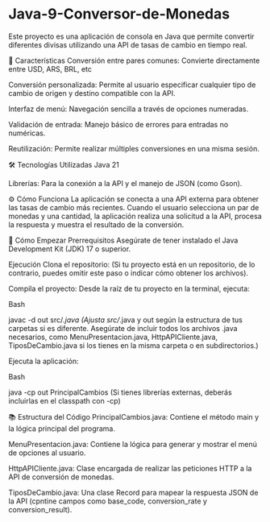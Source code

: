 # Java-9-Conversor-de-Monedas

Este proyecto es una aplicación de consola en Java que permite convertir diferentes divisas utilizando una API de tasas de cambio en tiempo real.

🚀 Características
Conversión entre pares comunes: Convierte directamente entre USD, ARS, BRL, etc

Conversión personalizada: Permite al usuario especificar cualquier tipo de cambio de origen y destino compatible con la API.

Interfaz de menú: Navegación sencilla a través de opciones numeradas.

Validación de entrada: Manejo básico de errores para entradas no numéricas.

Reutilización: Permite realizar múltiples conversiones en una misma sesión.

🛠️ Tecnologías Utilizadas
Java 21

Librerías: Para la conexión a la API y el manejo de JSON (como Gson).

⚙️ Cómo Funciona
La aplicación se conecta a una API externa para obtener las tasas de cambio más recientes. Cuando el usuario selecciona un par de monedas y una cantidad, la aplicación realiza una solicitud a la API, procesa la respuesta y muestra el resultado de la conversión.

🏁 Cómo Empezar
Prerrequisitos
Asegúrate de tener instalado el Java Development Kit (JDK) 17 o superior.

Ejecución
Clona el repositorio: (Si tu proyecto está en un repositorio, de lo contrario, puedes omitir este paso o indicar cómo obtener los archivos).

Compila el proyecto: Desde la raíz de tu proyecto en la terminal, ejecuta:

Bash

javac -d out src/*.java
(Ajusta src/*.java y out según la estructura de tus carpetas si es diferente. Asegúrate de incluir todos los archivos .java necesarios, como MenuPresentacion.java, HttpAPICliente.java, TiposDeCambio.java si los tienes en la misma carpeta o en subdirectorios.)

Ejecuta la aplicación:

Bash

java -cp out PrincipalCambios
(Si tienes librerías externas, deberás incluirlas en el classpath con -cp)

📚 Estructura del Código
PrincipalCambios.java: Contiene el método main y la lógica principal del programa.

MenuPresentacion.java: Contiene la lógica para generar y mostrar el menú de opciones al usuario.

HttpAPICliente.java: Clase encargada de realizar las peticiones HTTP a la API de conversión de monedas.

TiposDeCambio.java: Una clase Record para mapear la respuesta JSON de la API (cpntine campos como base_code, conversion_rate y conversion_result).

